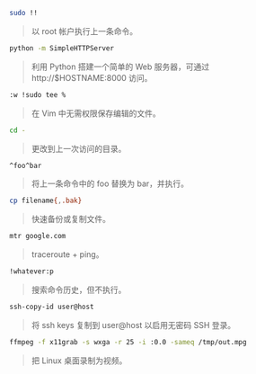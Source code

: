 ```bash
sudo !!
```

> 以 root 帐户执行上一条命令。

```bash
python -m SimpleHTTPServer
```

> 利用 Python 搭建一个简单的 Web 服务器，可通过 http://$HOSTNAME:8000 访问。

    
```bash
:w !sudo tee %
```

> 在 Vim 中无需权限保存编辑的文件。

```bash
cd -
```

> 更改到上一次访问的目录。

```bash
^foo^bar
```

> 将上一条命令中的 foo 替换为 bar，并执行。

```bash
cp filename{,.bak}
```

> 快速备份或复制文件。

```bash
mtr google.com
```

> traceroute + ping。

```bash
!whatever:p
```

> 搜索命令历史，但不执行。

```bash
ssh-copy-id user@host
```

> 将 ssh keys 复制到 user@host 以启用无密码 SSH 登录。

```bash
ffmpeg -f x11grab -s wxga -r 25 -i :0.0 -sameq /tmp/out.mpg
```

> 把 Linux 桌面录制为视频。